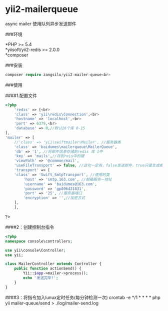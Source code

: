 # yii2-mailerqueue
async mailer
使用队列异步发送邮件

###环境

*PHP >= 5.4<br>
*yiisoft/yii2-redis >= 2.0.0<br>
*composer<br>

###安装<br>
```php
composer require zangsilu/yii2-mailer-queue<br>
```
###使用<br>

####1.配置文件<br>

```php
<?php
    'redis' => [<br>
    'class' => 'yii\redis\Connection',<br>
    'hostname' => 'localhost',<br>
    'port' => 6379,<br>
    'database' => 0,//默认16个库 0-15
],
'mailer' => [
    //'class' => 'yii\swiftmailer\Mailer', //服务器类
    'class' => 'baidumes\mailerqueue\MailerQueue', 
    'db' => '1', //将邮件信息存储到redis 库 1中
    'key' => 'mails',//存到reis中的键
    'viewPath' => '@common/mail',
    'useFileTransport' => false, //这句一定有，false发送邮件，true只是生成邮件在runtime文件夹下，不发邮件
    'transport' => [
    'class' => 'Swift_SmtpTransport', //使用的类
        'host' => 'smtp.163.com', //邮箱服务一地址
        'username' => 'baidumes@163.com',
        'password' => 'gp806421831',
        'port' => '25', //服务器端口
        'encryption' => '',//加密方式
    ],
    ],
```
?>

####2：创建控制台指令

```php
<?php
namespace console\controllers;

use yii\console\Controller;
use yii;

class MailerController extends Controller {
    public function actionSend() {
        Yii::$app->mailer->process();
        echo '发送完毕!';
    }
}
```
####3：将指令加入lunux定时任务(每分钟检测一次)
crontab -e
*/1 * * * * php yii mailer-queue/send > ./log/mailer-send.log
